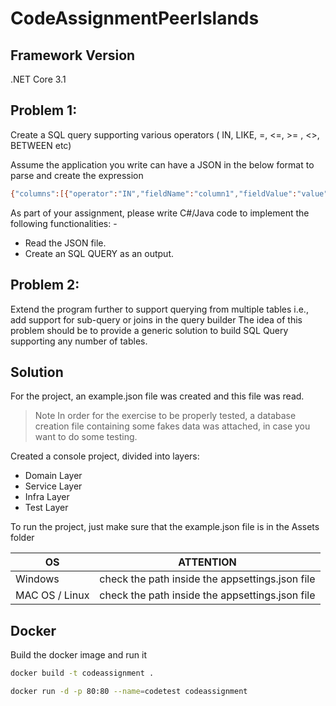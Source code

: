 # CodeAssignmentPeerIslands

## Framework Version
.NET Core 3.1

## Problem 1: 
Create a SQL query supporting various operators ( IN, LIKE, =, <=, >= , <>, BETWEEN etc)

Assume the application you write can have a JSON in the below format to parse and create the expression
```sh
{"columns":[{"operator":"IN","fieldName":"column1","fieldValue":"value"},{"operator":"Equal","fieldName":"column2","fieldValue":"value"}}
```
As part of your assignment, please write C#/Java code to implement the following functionalities: -
- Read the JSON file.
- Create an SQL QUERY as an output.

## Problem 2: 
Extend the program further to support querying from multiple tables i.e., add support for sub-query or joins in the query builder
The idea of this problem should be to provide a generic solution to build SQL Query supporting any number of tables.

## Solution
For the project, an example.json file was created and this file was read.
> Note In order for the exercise to be properly tested, a database creation file containing some fakes data was attached, in case you want to do some testing.

Created a console project, divided into layers:
- Domain Layer
- Service Layer
- Infra Layer
- Test Layer

To run the project, just make sure that the example.json file is in the Assets folder

| OS | ATTENTION |
| ------ | ------ |
| Windows | check the path inside the appsettings.json file |
| MAC OS / Linux | check the path inside the appsettings.json file |

## Docker

Build the docker image and run it

```sh
docker build -t codeassignment .
```
```sh
docker run -d -p 80:80 --name=codetest codeassignment
```
